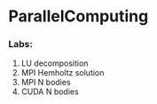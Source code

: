 # ParallelComputing
### Labs:
1. LU decomposition
2. MPI Hemholtz solution
3. MPI N bodies
4. CUDA N bodies
